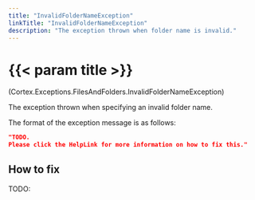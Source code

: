 ```yaml
---
title: "InvalidFolderNameException"
linkTitle: "InvalidFolderNameException"
description: "The exception thrown when folder name is invalid."
---
```


# {{< param title >}}

<p class="namespace">(Cortex.Exceptions.FilesAndFolders.InvalidFolderNameException)</p>

The exception thrown when specifying an invalid folder name.

The format of the exception message is as follows:

```json
"TODO.
Please click the HelpLink for more information on how to fix this."
```

## How to fix

TODO:
